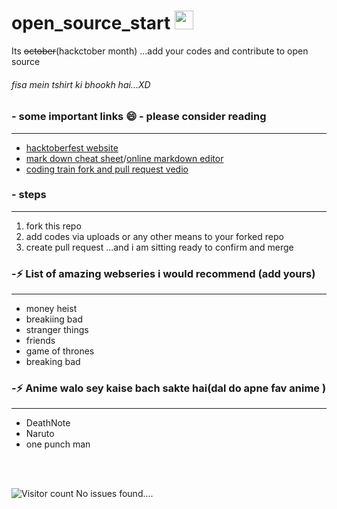 # open_source_start <img src="https://media.giphy.com/media/dxn6fRlTIShoeBr69N/giphy.gif" width="30">
Its ~~october~~(hackctober month) ...add your codes and contribute to open source 

###### *fisa mein tshirt ki bhookh hai...XD*

### - some important links 😄 - please consider reading
---
- [hacktoberfest website](https://hacktoberfest.digitalocean.com/)
- [mark down cheat sheet](https://www.markdownguide.org/cheat-sheet/)/[online markdown editor](https://dillinger.io/)
- [coding train fork and pull request vedio](https://www.youtube.com/watch?v=_NrSWLQsDL4&ab_channel=TheCodingTrain)


### - steps
---
1. fork this repo
2. add codes via uploads or any other means to your forked repo
3. create pull request ...and i am sitting ready to confirm and merge

### -⚡ List of amazing webseries i would recommend (add yours)
---
- money heist
- breakiing bad
- stranger things
- friends
- game of thrones 
- breaking bad
### -⚡ Anime walo sey kaise bach sakte hai(dal do apne fav anime )
---
- DeathNote
- Naruto
- one punch man


<br/>
<br/>


![Visitor count](https://visitor-badge.laobi.icu/badge?page_id=nirala69.open_source_start)
No issues found....


